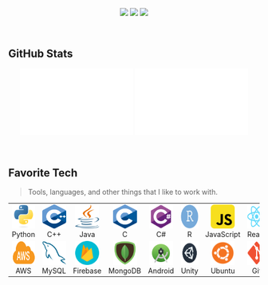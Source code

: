 
<p align="center">
<a href="https://www.agusquintanar.com"><img src="https://img.shields.io/badge/portfolio-DD4B39.svg?&style=for-the-badge&logo=react&logoColor=white" height=35 target="_blank" ></a>
<a href="https://www.linkedin.com/in/agustin-salvador-quintanar-de-la-mora-573867170/"><img  src="https://img.shields.io/badge/linkedin-%230077B5.svg?&style=for-the-badge&logo=linkedin&logoColor=white" height=35 target="_blank" ></a>
<a href="https://www.instagram.com/agus_quintanar/"><img src="https://img.shields.io/badge/instagram-%23E4405F.svg?&style=for-the-badge&logo=instagram&logoColor=white" height=35 target="_blank" ></a> 

</p>

<br>

<h2 align="left">GitHub Stats</h2>

<p align="center">
<img width="45%" src="https://raw.githubusercontent.com/AgusQuintanar/github-stats-transparent/output/generated/overview.svg"
     alt="overview"/>
<img width="45%" src="https://raw.githubusercontent.com/AgusQuintanar/github-stats-transparent/output/generated/languages.svg"
     alt="languages"/>
</p>

<br>

<h2 align="left">Favorite Tech</h2>

> Tools, languages, and other things that I like to work with.

<p align="center">
<table border="0">
  <tr>
  <td align="center" width="96">
      <a href="https://www.python.org/" >
        <img src="./images/Python.svg" width="48" target="_blank"  height="48" alt="Python" />
      </a>
      <br>Python
    </td>
    <td align="center" width="96">
      <a href="https://devdocs.io/cpp/">
        <img src="./images/C++.svg" width="48" target="_blank"  height="48" alt="C++" />
      </a>
      <br>C++
    </td>
    <td align="center" width="96">
      <a href="https://docs.oracle.com/en/java/" >
        <img src="./images/Java.png" width="48" target="_blank"  height="48" alt="Java" />
      </a>
      <br>Java
    </td>
    <td align="center" width="96"> 
      <a href="https://devdocs.io/c/" >
        <img src="./images/C.svg" width="48" target="_blank"  height="48" alt="C" />
      </a>
      <br>C
    </td>
    <td align="center" width="96">
      <a href="https://docs.microsoft.com/en-us/dotnet/csharp/">
        <img src="./images/CSharp.svg" width="48" target="_blank"  height="48" alt="C#" />
      </a>
      <br>C#
    </td>
    <td align="center" width="96">
      <a href="https://www.r-project.org/other-docs.html" >
        <img src="./images/R.png" width="48" target="_blank"  height="48" alt="R" />
      </a>
      <br>R
    </td>
     <td align="center" width="96">
      <a href="https://devdocs.io/javascript/" >
        <img src="./images/JavaScript.svg" width="48" target="_blank"  height="48" alt="JavaScript" />
      </a>
      <br>JavaScript
    </td>
    <td align="center" width="96">
      <a href="https://es.reactjs.org/docs/getting-started.html">
        <img src="./images/React.svg" width="48" target="_blank"  height="48" alt="React"/>
      </a>
      <br>React
    </td>
    <td align="center" width="96">
      <a href="https://nodejs.org/es/docs/">
        <img src="./images/Node.png" width="48" target="_blank"  height="48" alt="Node.js" />
      </a>
      <br>Node.js
    </td>
  </tr>
  <tr>
   <td align="center" width="96">
      <a href="https://aws.amazon.com/">
        <img src="./images/AWS.png" width="48" target="_blank"  height="48" alt="Golang" />
      </a>
      <br>AWS
    </td>
    <td align="center" width="96">
      <a href="https://dev.mysql.com/doc/">
        <img src="./images/MySQL.svg" width="48" target="_blank"  height="48" alt="MySQL" />
      </a>
      <br>MySQL
    </td>
    <td align="center" width="96">
      <a href="https://firebase.google.com/docs" >
        <img src="./images/Firebase.svg" width="48" target="_blank"  height="48" alt="Firebase" />
      </a>
      <br>Firebase
    </td>
    <td align="center"  width="96">
      <a href="https://docs.mongodb.com/">
        <img src="./images/MongoDB.png" width="48" target="_blank"  height="48" alt="MongoDB" />
      </a>
      <br>MongoDB
    </td>
    <td align="center"  width="96">
      <a href="https://developer.android.com/docs">
        <img src="./images/Android.svg" width="48" target="_blank"  height="48" alt="Android" />
      </a>
      <br>Android
    </td>
    <td align="center"  width="96">
      <a href="https://docs.unity3d.com/Manual/index.html">
        <img src="./images/Unity.png" width="48" target="_blank"  height="48" alt="Unity" />
      </a>
      <br>Unity
    </td>
     <td align="center" width="96">
      <a href="https://help.ubuntu.com/">
        <img src="./images/Ubuntu.svg" width="48" target="_blank"  height="48" alt="Ubuntu" />
      </a>
      <br>Ubuntu
    </td>
    <td align="center" width="96">
      <a href="https://git-scm.com/doc">
        <img src="./images/Git.svg" width="48" target="_blank"  height="48" alt="Git" />
      </a>
      <br>Git
    </td>
    <td align="center" width="96">
      <a href="https://docs.docker.com/">
        <img src="./images/Docker.svg" width="48" target="_blank"  height="48" alt="Docker" />
      </a>
      <br>Docker
    </td>
  </tr>
</table>
</p>

